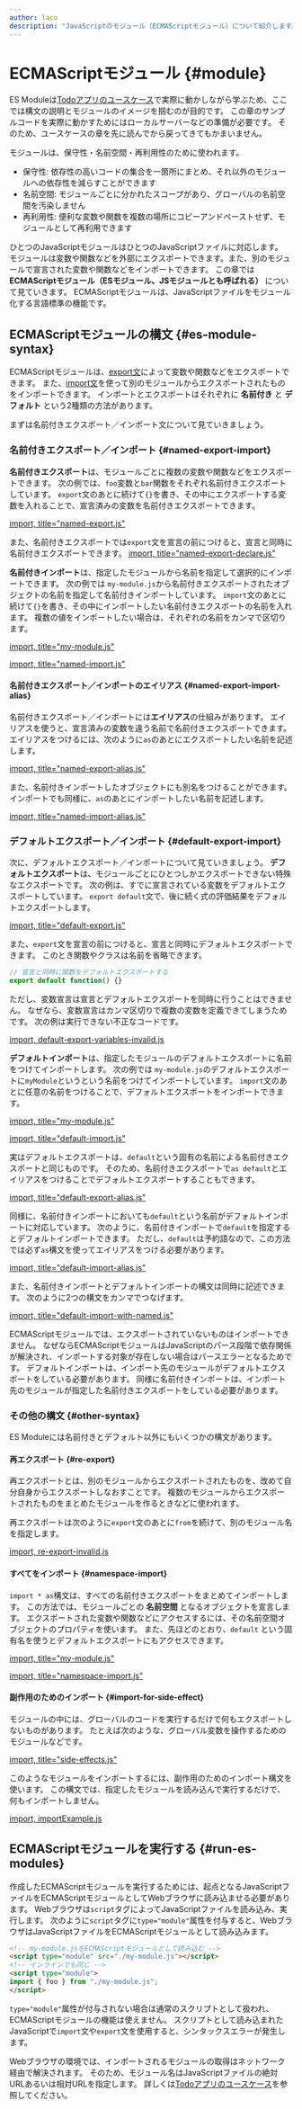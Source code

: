 ```yaml
---
author: laco
description: "JavaScriptのモジュール（ECMAScriptモジュール）について紹介します。"
---
```


# ECMAScriptモジュール {#module}

ES Moduleは[Todoアプリのユースケース][]で実際に動かしながら学ぶため、ここでは構文の説明とモジュールのイメージを掴むのが目的です。
この章のサンプルコードを実際に動かすためにはローカルサーバーなどの準備が必要です。
そのため、ユースケースの章を先に読んでから戻ってきてもかまいません。

モジュールは、保守性・名前空間・再利用性のために使われます。

 * 保守性: 依存性の高いコードの集合を一箇所にまとめ、それ以外のモジュールへの依存性を減らすことができます
 * 名前空間: モジュールごとに分かれたスコープがあり、グローバルの名前空間を汚染しません
 * 再利用性: 便利な変数や関数を複数の場所にコピーアンドペーストせず、モジュールとして再利用できます

ひとつのJavaScriptモジュールはひとつのJavaScriptファイルに対応します。
モジュールは変数や関数などを外部にエクスポートできます。また、別のモジュールで宣言された変数や関数などをインポートできます。
この章では **ECMAScriptモジュール（ESモジュール、JSモジュールとも呼ばれる）** について見ていきます。
ECMAScriptモジュールは、JavaScriptファイルをモジュール化する言語標準の機能です。

## ECMAScriptモジュールの構文 {#es-module-syntax}

ECMAScriptモジュールは、[export文][]によって変数や関数などをエクスポートできます。
また、[import文][]を使って別のモジュールからエクスポートされたものをインポートできます。
インポートとエクスポートはそれぞれに **名前付き** と **デフォルト** という2種類の方法があります。

まずは名前付きエクスポート／インポート文について見ていきましょう。

### 名前付きエクスポート／インポート {#named-export-import}

**名前付きエクスポート**は、モジュールごとに複数の変数や関数などをエクスポートできます。
次の例では、`foo`変数と`bar`関数をそれぞれ名前付きエクスポートしています。
`export`文のあとに続けて`{}`を書き、その中にエクスポートする変数を入れることで、宣言済みの変数を名前付きエクスポートできます。

[import, title="named-export.js"](src/named-export.js)

また、名前付きエクスポートでは`export`文を宣言の前につけると、宣言と同時に名前付きエクスポートできます。
[import, title="named-export-declare.js"](src/named-export-declare.js)

**名前付きインポート**は、指定したモジュールから名前を指定して選択的にインポートできます。
次の例では `my-module.js`から名前付きエクスポートされたオブジェクトの名前を指定して名前付きインポートしています。
`import`文のあとに続けて`{}`を書き、その中にインポートしたい名前付きエクスポートの名前を入れます。
複数の値をインポートしたい場合は、それぞれの名前をカンマで区切ります。

[import, title="my-module.js"](src/my-module-1.js)

[import, title="named-import.js"](src/named-import.js)

#### 名前付きエクスポート／インポートのエイリアス {#named-export-import-alias}

名前付きエクスポート／インポートには**エイリアス**の仕組みがあります。
エイリアスを使うと、宣言済みの変数を違う名前で名前付きエクスポートできます。
エイリアスをつけるには、次のように`as`のあとにエクスポートしたい名前を記述します。

[import, title="named-export-alias.js"](src/named-export-alias.js)

また、名前付きインポートしたオブジェクトにも別名をつけることができます。
インポートでも同様に、`as`のあとにインポートしたい名前を記述します。

[import, title="named-import-alias.js"](src/named-import-alias.js)

### デフォルトエクスポート／インポート {#default-export-import}

次に、デフォルトエクスポート／インポートについて見ていきましょう。
**デフォルトエクスポート**は、モジュールごとにひとつしかエクスポートできない特殊なエクスポートです。
次の例は、すでに宣言されている変数をデフォルトエクスポートしています。
`export default`文で、後に続く式の評価結果をデフォルトエクスポートします。

[import, title="default-export.js"](src/default-export.js)

また、`export`文を宣言の前につけると、宣言と同時にデフォルトエクスポートできます。
このとき関数やクラスは名前を省略できます。

<!-- exportがないため -->
<!-- doctest:disable -->
```js
// 宣言と同時に関数をデフォルトエクスポートする
export default function() {}
```
<!-- doctest:enable -->

ただし、変数宣言は宣言とデフォルトエクスポートを同時に行うことはできません。
なぜなら、変数宣言はカンマ区切りで複数の変数を定義できてしまうためです。
次の例は実行できない不正なコードです。

[import, default-export-variables-invalid.js](src/default-export-variables-invalid.js)

**デフォルトインポート**は、指定したモジュールのデフォルトエクスポートに名前をつけてインポートします。
次の例では `my-module.js`のデフォルトエクスポートに`myModule`というという名前をつけてインポートしています。
`import`文のあとに任意の名前をつけることで、デフォルトエクスポートをインポートできます。

[import, title="my-module.js"](src/my-module-2.js)

[import, title="default-import.js"](src/default-import.js)

実はデフォルトエクスポートは、`default`という固有の名前による名前付きエクスポートと同じものです。
そのため、名前付きエクスポートで`as default`とエイリアスをつけることでデフォルトエクスポートすることもできます。

[import, title="default-export-alias.js"](src/default-export-alias.js)

同様に、名前付きインポートにおいても`default`という名前がデフォルトインポートに対応しています。
次のように、名前付きインポートで`default`を指定するとデフォルトインポートできます。
ただし、`default`は予約語なので、この方法では必ず`as`構文を使ってエイリアスをつける必要があります。

[import, title="default-import-alias.js"](src/default-import-alias.js)

また、名前付きインポートとデフォルトインポートの構文は同時に記述できます。
次のように2つの構文をカンマでつなげます。

[import, title="default-import-with-named.js"](src/default-import-with-named.js)

ECMAScriptモジュールでは、エクスポートされていないものはインポートできません。
なぜならECMAScriptモジュールはJavaScriptのパース段階で依存関係が解決され、インポートする対象が存在しない場合はパースエラーとなるためです。
デフォルトインポートは、インポート先のモジュールがデフォルトエクスポートをしている必要があります。
同様に名前付きインポートは、インポート先のモジュールが指定した名前付きエクスポートをしている必要があります。

### その他の構文 {#other-syntax}

ES Moduleには名前付きとデフォルト以外にもいくつかの構文があります。

#### 再エクスポート {#re-export}

再エクスポートとは、別のモジュールからエクスポートされたものを、改めて自分自身からエクスポートしなおすことです。
複数のモジュールからエクスポートされたものをまとめたモジュールを作るときなどに使われます。

再エクスポートは次のように`export`文のあとに`from`を続けて、別のモジュール名を指定します。

[import, re-export-invalid.js](src/re-export-invalid.js)

#### すべてをインポート {#namespace-import}

`import * as`構文は、すべての名前付きエクスポートをまとめてインポートします。
この方法では、モジュールごとの **名前空間** となるオブジェクトを宣言します。
エクスポートされた変数や関数などにアクセスするには、その名前空間オブジェクトのプロパティを使います。
また、先ほどのとおり、`default` という固有名を使うとデフォルトエクスポートにもアクセスできます。

[import, title="my-module.js"](src/my-module.js)

[import, title="namespace-import.js"](src/namespace-import.js)

#### 副作用のためのインポート {#import-for-side-effect}

モジュールの中には、グローバルのコードを実行するだけで何もエクスポートしないものがあります。
たとえば次のような、グローバル変数を操作するためのモジュールなどです。

[import, title="side-effects.js"](src/side-effects.js)

このようなモジュールをインポートするには、副作用のためのインポート構文を使います。
この構文では、指定したモジュールを読み込んで実行するだけで、何もインポートしません。

[import, importExample.js](src/import-side-effects.js)

## ECMAScriptモジュールを実行する {#run-es-modules}

作成したECMAScriptモジュールを実行するためには、起点となるJavaScriptファイルをECMAScriptモジュールとしてWebブラウザに読み込ませる必要があります。
Webブラウザは`script`タグによってJavaScriptファイルを読み込み、実行します。
次のように`script`タグに`type="module"`属性を付与すると、WebブラウザはJavaScriptファイルをECMAScriptモジュールとして読み込みます。

```html
<!-- my-module.jsをECMAScriptモジュールとして読み込む -->
<script type="module" src="./my-module.js"></script>
<!-- インラインでも同じ -->
<script type="module">
import { foo } from "./my-module.js";
</script>
```

`type="module"`属性が付与されない場合は通常のスクリプトとして扱われ、ECMAScriptモジュールの機能は使えません。
スクリプトとして読み込まれたJavaScriptで`import`文や`export`文を使用すると、シンタックスエラーが発生します。

Webブラウザの環境では、インポートされるモジュールの取得はネットワーク経由で解決されます。
そのため、モジュール名はJavaScriptファイルの絶対URLあるいは相対URLを指定します。
詳しくは[Todoアプリのユースケース][]を参照してください。


[Todoアプリのユースケース]: ../../../use-case/todoapp/README.md
[export文]: https://developer.mozilla.org/ja/docs/Web/JavaScript/Reference/Statements/export
[import文]: https://developer.mozilla.org/ja/docs/Web/JavaScript/Reference/Statements/import
